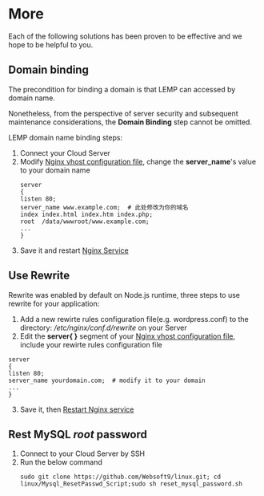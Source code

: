 # More

Each of the following solutions has been proven to be effective and we hope to be helpful to you.

## Domain binding

The precondition for binding a domain is that LEMP can accessed by domain name.

Nonetheless, from the perspective of server security and subsequent maintenance considerations, the **Domain Binding** step cannot be omitted.

LEMP domain name binding steps:

1. Connect your Cloud Server
2. Modify [Nginx vhost configuration file](/stack-components.md#nginx), change the **server_name**'s value to your domain name
   ```text
   server
   {
   listen 80;
   server_name www.example.com;  # 此处修改为你的域名
   index index.html index.htm index.php;
   root  /data/wwwroot/www.example.com;
   ...
   }
   ```
3. Save it and restart [Nginx Service](/admin-services.md#nginx)


## Use Rewrite

Rewrite was enabled by default on Node.js runtime, three steps to use rewrite for your application:

1.  Add a new rewirte rules configuration file(e.g. wordpress.conf) to the directory:  */etc/nginx/conf.d/rewrite* on your Server
2.  Edit the **server{ }** segment of your [Nginx vhost configuration file](/stack-components.md#nginx), include your rewirte rules configuration file
   ```text
   server
   {
   listen 80;
   server_name yourdomain.com;  # modify it to your domain
   ...
   }
   ```
3. Save it, then [Restart Nginx service](/admin-services.md#nginx)

## Rest MySQL *root* password

1. Connect to your Cloud Server by SSH
2. Run the below command
   ```
   sudo git clone https://github.com/Websoft9/linux.git; cd linux/Mysql_ResetPasswd_Script;sudo sh reset_mysql_password.sh
   ```